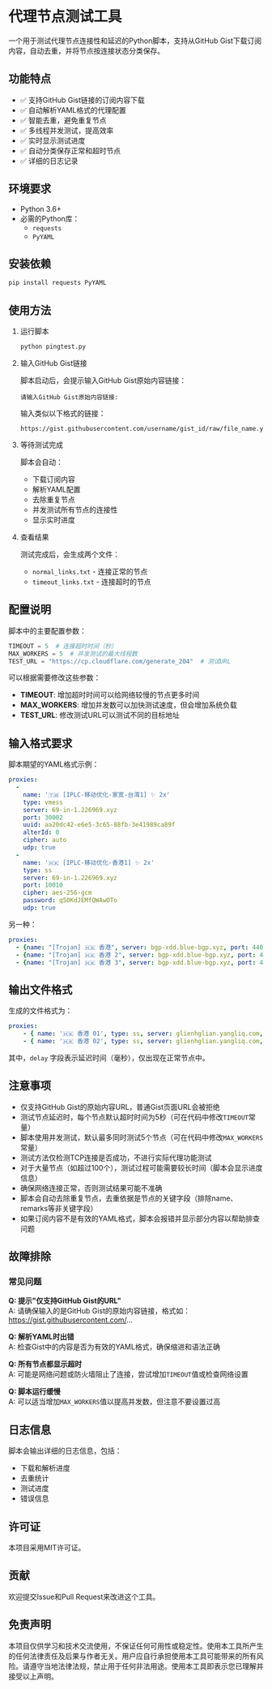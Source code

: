 # 代理节点测试工具

一个用于测试代理节点连接性和延迟的Python脚本，支持从GitHub Gist下载订阅内容，自动去重，并将节点按连接状态分类保存。

## 功能特点

- ✅ 支持GitHub Gist链接的订阅内容下载
- ✅ 自动解析YAML格式的代理配置
- ✅ 智能去重，避免重复节点
- ✅ 多线程并发测试，提高效率
- ✅ 实时显示测试进度
- ✅ 自动分类保存正常和超时节点
- ✅ 详细的日志记录

## 环境要求

- Python 3.6+
- 必需的Python库：
  - `requests`
  - `PyYAML`

## 安装依赖

```bash
pip install requests PyYAML
```

## 使用方法

1. 运行脚本

   ```bash
   python pingtest.py
   ```

2. 输入GitHub Gist链接

   脚本启动后，会提示输入GitHub Gist原始内容链接：

   ```
   请输入GitHub Gist原始内容链接:
   ```

   输入类似以下格式的链接：

   ```
   https://gist.githubusercontent.com/username/gist_id/raw/file_name.yaml
   ```

3. 等待测试完成

   脚本会自动：
   - 下载订阅内容
   - 解析YAML配置
   - 去除重复节点
   - 并发测试所有节点的连接性
   - 显示实时进度

4. 查看结果

   测试完成后，会生成两个文件：
   - `normal_links.txt` - 连接正常的节点
   - `timeout_links.txt` - 连接超时的节点

## 配置说明

脚本中的主要配置参数：

```python
TIMEOUT = 5  # 连接超时时间（秒）
MAX_WORKERS = 5  # 并发测试的最大线程数
TEST_URL = "https://cp.cloudflare.com/generate_204"  # 测试URL
```

可以根据需要修改这些参数：
- **TIMEOUT**: 增加超时时间可以给网络较慢的节点更多时间
- **MAX_WORKERS**: 增加并发数可以加快测试速度，但会增加系统负载
- **TEST_URL**: 修改测试URL可以测试不同的目标地址

## 输入格式要求

脚本期望的YAML格式示例：

```yaml
proxies:
  -
    name: '🇹🇼 [IPLC-移动优化-家宽-台湾1] ✨ 2x'
    type: vmess
    server: 69-in-1.226969.xyz
    port: 30002
    uuid: aa20dc42-e6e5-3c65-88fb-3e41989ca89f
    alterId: 0
    cipher: auto
    udp: true
  -
    name: '🇭🇰 [IPLC-移动优化-香港1] ✨ 2x'
    type: ss
    server: 69-in-1.226969.xyz
    port: 10010
    cipher: aes-256-gcm
    password: q50KdJEMfQWAwOTo
    udp: true
```

另一种：

```yaml
proxies:
  - {name: "[Trojan] 🇭🇰 香港", server: bgp-xdd.blue-bgp.xyz, port: 44011, client-fingerprint: chrome, type: trojan, password: 40ffbaaf-ac3f-4fdc-a440-ca3933e751b0, sni: aliyun.com, skip-cert-verify: true, udp: true}
  - {name: "[Trojan] 🇭🇰 香港 2", server: bgp-xdd.blue-bgp.xyz, port: 44012, client-fingerprint: chrome, type: trojan, password: 4d86bc6b-0ed7-41b7-94d4-f80b6a16a8bb, sni: aliyun.com, skip-cert-verify: true, udp: true}
  - {name: "[Trojan] 🇭🇰 香港 3", server: bgp-xdd.blue-bgp.xyz, port: 44013, client-fingerprint: chrome, type: trojan, password: a050b1e4-c1c4-468c-a3c6-d960fc3fd0fc, sni: aliyun.com, skip-cert-verify: true, udp: true}
```

## 输出文件格式

生成的文件格式为：

```yaml
proxies:
    - { name: '🇭🇰 香港 01', type: ss, server: glienhglian.yangliq.com, port: 31001, cipher: aes-128-gcm, password: 33f1891d-5632-4d68-9f9a-f0f000242fde, udp: true }
    - { name: '🇭🇰 香港 02', type: ss, server: glienhglian.yangliq.com, port: 31002, cipher: aes-128-gcm, password: 33f1891d-5632-4d68-9f9a-f0f000242fde, udp: true }
```

其中，`delay` 字段表示延迟时间（毫秒），仅出现在正常节点中。

## 注意事项

- 仅支持GitHub Gist的原始内容URL，普通Gist页面URL会被拒绝
- 测试节点延迟时，每个节点默认超时时间为5秒（可在代码中修改`TIMEOUT`常量）
- 脚本使用并发测试，默认最多同时测试5个节点（可在代码中修改`MAX_WORKERS`常量）
- 测试方法仅检测TCP连接是否成功，不进行实际代理功能测试
- 对于大量节点（如超过100个），测试过程可能需要较长时间（脚本会显示进度信息）
- 确保网络连接正常，否则测试结果可能不准确
- 脚本会自动去除重复节点，去重依据是节点的关键字段（排除name、remarks等非关键字段）
- 如果订阅内容不是有效的YAML格式，脚本会报错并显示部分内容以帮助排查问题

## 故障排除

### 常见问题

**Q: 提示"仅支持GitHub Gist的URL"**  
A: 请确保输入的是GitHub Gist的原始内容链接，格式如：https://gist.githubusercontent.com/...

**Q: 解析YAML时出错**  
A: 检查Gist中的内容是否为有效的YAML格式，确保缩进和语法正确

**Q: 所有节点都显示超时**  
A: 可能是网络问题或防火墙阻止了连接，尝试增加`TIMEOUT`值或检查网络设置

**Q: 脚本运行缓慢**  
A: 可以适当增加`MAX_WORKERS`值以提高并发数，但注意不要设置过高

## 日志信息

脚本会输出详细的日志信息，包括：

- 下载和解析进度
- 去重统计
- 测试进度
- 错误信息

## 许可证

本项目采用MIT许可证。

## 贡献

欢迎提交Issue和Pull Request来改进这个工具。

## 免责声明

本项目仅供学习和技术交流使用，不保证任何可用性或稳定性。使用本工具所产生的任何法律责任及后果与作者无关。用户应自行承担使用本工具可能带来的所有风险。请遵守当地法律法规，禁止用于任何非法用途。使用本工具即表示您已理解并接受以上声明。

